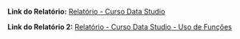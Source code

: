 **Link do Relatório:** [Relatório - Curso Data Studio](https://datastudio.google.com/reporting/4276b31b-0833-44d6-a119-2e984a5dc006)

**Link do Relatório 2:** [Relatório - Curso Data Studio - Uso de Funções](https://datastudio.google.com/reporting/b14fdfa0-cb8c-47b9-978a-49c524f60926)
